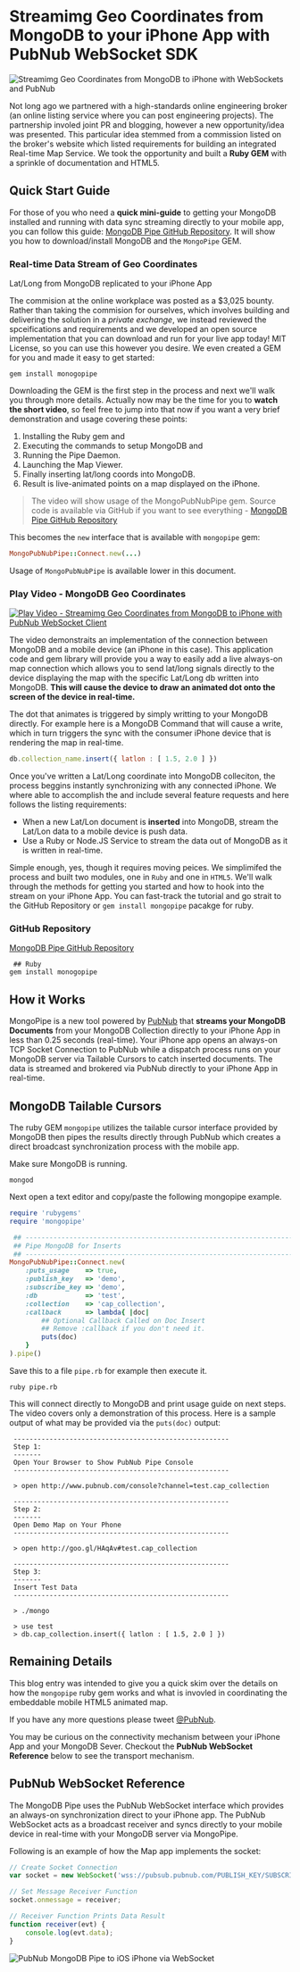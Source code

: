 # Streamimg Geo Coordinates from MongoDB to your iPhone App with PubNub WebSocket SDK

![Streamimg Geo Coordinates from MongoDB to iPhone with WebSockets and PubNub](media/mongo-pipe-iphone-700.png)

Not long ago we partnered with a high-standards online
engineering broker (an online listing service
where you can post engineering projects).
The partnership involed joint PR and blogging, however
a new opportunity/idea was presented.
This particular idea stemmed from a commission listed on the broker's website
which listed requirements for building an integrated Real-time Map Service.
We took the opportunity and built a **Ruby GEM** with a sprinkle
of documentation and HTML5.

## Quick Start Guide

For those of you who need a **quick mini-guide** to getting your MongoDB
installed and running with data sync streaming directly to your mobile app, you 
can follow this guide: 
[MongoDB Pipe GitHub Repository](https://github.com/stephenlb/pubnub-mongo-pipe).
It will show you how to download/install MongoDB and the `MongoPipe` GEM.

### Real-time Data Stream of Geo Coordinates 
Lat/Long from MongoDB replicated to your iPhone App

The commision at the online workplace was posted as a $3,025 bounty.
Rather than taking the commision for ourselves,
which involves building and delivering the solution in a *private exchange*,
we instead reviewed the spceifications and requirements and we developed an
open source implementation that you can
download and run for your live app today!
MIT License, so you can use this however you desire.
We even created a GEM for you and made it easy to get started:

```
gem install monogopipe
```

Downloading the GEM is the first step in the process
and next we'll walk you through more details.
Actually now may be the time for you to **watch the short video**,
so feel free to jump into that now 
if you want a very brief demonstration and usage covering these points:

 1. Installing the Ruby gem and 
 2. Executing the commands to setup MongoDB and
 3. Running the Pipe Daemon.
 4. Launching the Map Viewer.
 5. Finally inserting lat/long coords into MongoDB.
 6. Result is live-animated points on a map displayed on the iPhone.

>The video will show usage of the MongoPubNubPipe gem.
Source code is available via GitHub if you want to see everything - 
[MongoDB Pipe GitHub Repository](https://github.com/stephenlb/pubnub-mongo-pipe)

This becomes the `new` interface that is available with `mongopipe` gem:

```ruby
MongoPubNubPipe::Connect.new(...)
```

Usage of `MongoPubNubPipe` is available lower in this document.

### Play Video - MongoDB Geo Coordinates

[
![Play Video - Streamimg Geo Coordinates from MongoDB to iPhone with PubNub WebSocket Client](media/pubnub-mongo-pipe-video.jpg)
](https://vimeo.com/60716860)

The video demonstraits an implementation of the
connection between MongoDB and a mobile device (an iPhone in this case).
This application code and gem library will provide you a way to easily add a live
always-on map connection which allows you to send lat/long signals
directly to the device displaying the map with the specific
Lat/Long db written into MongoDB.
**This will cause the device to draw an animated dot onto the 
screen of the device in real-time.**

The dot that animates is triggered by simply writting to your MongoDB directly.
For example here is a MongoDB Command that will cause a write, which in turn
triggers the sync with the consumer iPhone device that is rendering the map
in real-time.

```javascript
db.collection_name.insert({ latlon : [ 1.5, 2.0 ] })
```

Once you've written a Lat/Long coordinate into MongoDB colleciton,
the process beggins instantly synchronizing with any connected iPhone.
We where able to accomplish the and include several feature requests
and here follows the listing requirements:

 - When a new Lat/Lon document is **inserted** into MongoDB,
   stream the Lat/Lon data to a mobile device is push data.
 - Use a Ruby or Node.JS Service to stream the data out of MongoDB
   as it is written in real-time.

Simple enough, yes, though it requires moving peices.
We simplimifed the process and built two modules,
one in `Ruby` and one in `HTML5`.
We'll walk through the methods for getting you started and
how to hook into the stream on your iPhone App.
You can fast-track the tutorial and go strait to the 
GitHub Repository or `gem install mongopipe` pacakge for ruby.

### GitHub Repository

[MongoDB Pipe GitHub Repository](https://github.com/stephenlb/pubnub-mongo-pipe)

```
 ## Ruby
gem install monogopipe
```

## How it Works

MongoPipe is a new tool powered by [PubNub](http://www.pubnub.com) that
**streams your MongoDB Documents** from your MongoDB Collection directly
to your iPhone App in less than 0.25 seconds (real-time).
Your iPhone app opens an always-on TCP Socket Connection to PubNub while a dispatch
process runs on your MongoDB server via Tailable Cursors to catch inserted documents.
The data is streamed and brokered via PubNub directly to your
iPhone App in real-time.

## MongoDB Tailable Cursors

The ruby GEM `mongopipe` utilizes the tailable cursor interface provided
by MongoDB then pipes the results directly through PubNub which creates
a direct broadcast synchronization process with the mobile app.

Make sure MongoDB is running.

```
mongod
```

Next open a text editor and copy/paste the following mongopipe example.

```ruby
require 'rubygems'
require 'mongopipe'

 ## ------------------------------------------------------------------------
 ## Pipe MongoDB for Inserts
 ## ------------------------------------------------------------------------
MongoPubNubPipe::Connect.new(
    :puts_usage    => true,
    :publish_key   => 'demo',
    :subscribe_key => 'demo',
    :db            => 'test',
    :collection    => 'cap_collection',
    :callback      => lambda{ |doc|
        ## Optional Callback Called on Doc Insert
        ## Remove :callback if you don't need it.
        puts(doc)
    }
).pipe()
```

Save this to a file `pipe.rb` for example then execute it.

```
ruby pipe.rb
```

This will connect directly to MongoDB and print usage guide on next steps.
The video covers only a demonstration of this process.
Here is a sample output of what may be provided via the `puts(doc)` output:

```
 ------------------------------------------------------
 Step 1:
 -------
 Open Your Browser to Show PubNub Pipe Console
 ------------------------------------------------------
 
 > open http://www.pubnub.com/console?channel=test.cap_collection
 
 ------------------------------------------------------
 Step 2:
 -------
 Open Demo Map on Your Phone
 ------------------------------------------------------
 
 > open http://goo.gl/HAqAv#test.cap_collection
 
 ------------------------------------------------------
 Step 3:
 -------
 Insert Test Data
 ------------------------------------------------------
 
 > ./mongo
 
 > use test
 > db.cap_collection.insert({ latlon : [ 1.5, 2.0 ] })
```

## Remaining Details

This blog entry was intended to give you a quick skim over the details
on how the `mongopipe` ruby gem works and what is invovled in coordinating
the embeddable mobile HTML5 animated map.

If you have any more questions please tweet [@PubNub](http://twitter.com/PubNub).

You may be curious on the connectivity mechanism between your
iPhone App and your MongoDB Sever.
Checkout the **PubNub WebSocket Reference** below to see
the transport mechanism.

## PubNub WebSocket Reference

The MongoDB Pipe uses the PubNub WebSocket interface which provides an always-on
synchronization direct to your iPhone app.
The PubNub WebSocket acts as a broadcast receiver and syncs directly
to your mobile device in real-time
with your MongoDB server via MongoPipe.

Following is an example of how the Map app implements the socket:

```javascript
// Create Socket Connection
var socket = new WebSocket('wss://pubsub.pubnub.com/PUBLISH_KEY/SUBSCRIBE_KEY/CHANNEL');

// Set Message Receiver Function
socket.onmessage = receiver;

// Receiver Function Prints Data Result
function receiver(evt) {
    console.log(evt.data);
}
```

![PubNub MongoDB Pipe to iOS iPhone via WebSocket](https://github.com/stephenlb/pubnub-mongo-pipe/blob/master/media/pubnub-mongo-pipe-logo-transparent.png?raw=true)

